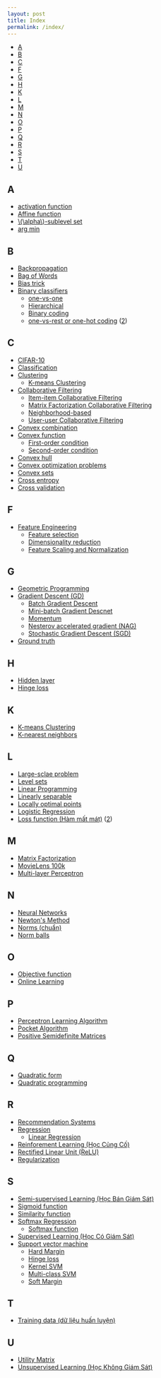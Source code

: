 ```yaml
---
layout: post
title: Index
permalink: /index/
---
```


<!-- MarkdownTOC -->

- [A](#a)
- [B](#b)
- [C](#c)
- [F](#f)
- [G](#g)
- [H](#h)
- [K](#k)
- [L](#l)
- [M](#m)
- [N](#n)
- [O](#o)
- [P](#p)
- [Q](#q)
- [R](#r)
- [S](#s)
- [T](#t)
- [U](#u)

<!-- /MarkdownTOC -->


<a name="a"></a>

## A
* [activation function](/2017/02/24/mlp/#-activation-functions)
* [Affine function](/2017/03/12/convexity/#-affine-functions)
* [\\(\alpha\\)-sublevel set](/2017/03/12/convexity/#-\\\alpha-\\-sublevel-sets)
* [arg min](/2017/01/01/kmeans/#ham-mat-mat-va-bai-toan-toi-uu)

<a name="b"></a>

## B

* [Backpropagation](/2017/02/24/mlp/#-backpropagation)
* [Bag of Words](/general/2017/02/06/featureengineering/#bag-of-words)
* [Bias trick](http://machinelearningcoban.com/2017/04/28/multiclasssmv/#-bias-trick)
* [Binary classifiers](/2017/02/11/binaryclassifiers/)
    - [one-vs-one](/2017/02/11/binaryclassifiers/#one-vs-one)
    - [Hierarchical](/2017/02/11/binaryclassifiers/#hierarchical-phan-tang)
    - [Binary coding](/2017/02/11/binaryclassifiers/#binary-coding)
    - [one-vs-rest or one-hot coding](/2017/02/11/binaryclassifiers/#one-vs-rest-hay-one-hot-coding) ([2](/2017/01/01/kmeans/#one-hot))

<a name="c"></a>

## C

* [CIFAR-10](/2017/04/28/multiclasssmv/#-bo-co-so-du-lieu-cifar)
* [Classification](/2016/12/27/categories/#classification-phan-loai)
* [Clustering](/2016/12/27/categories/#clustering-phan-nhom)    
    - [K-means Clustering](/2017/01/01/kmeans/)
* [Collaborative Filtering](http://machinelearningcoban.com/2017/05/24/collaborativefiltering/)
    - [Item-item Collaborative Filtering](http://machinelearningcoban.com/2017/05/24/collaborativefiltering/#-item-item-collaborative-filtering)
    - [Matrix Factorization Collaborative Filtering](http://machinelearningcoban.com/2017/05/31/matrixfactorization/)
    - [Neighborhood-based](http://machinelearningcoban.com/2017/05/24/collaborativefiltering/)
    - [User-user Collaborative Filtering](http://machinelearningcoban.com/2017/05/24/collaborativefiltering/#-user-user-collaborative-filtering)
* [Convex combination](/2017/03/12/convexity/#-convex-combination-va-convex-hulls)
* [Convex function](/2017/03/12/convexity/#-convex-functions)
    - [First-order condition](/2017/03/12/convexity/#-first-order-condition)
    - [Second-order condition](/2017/03/12/convexity/#-second-order-condition)
* [Convex hull](/2017/03/12/convexity/#-convex-combination-va-convex-hulls)
* [Convex optimization problems](/2017/03/19/convexopt/)
* [Convex sets](/2017/03/12/convexity/#-convex-sets)
* [Cross entropy](/2017/02/17/softmax/#-cross-entropy)
* [Cross validation](/2017/03/04/overfitting/#-cross-validation)

<a name="f"></a>

## F

* [Feature Engineering](/general/2017/02/06/featureengineering/)
    - [Feature selection](/general/2017/02/06/featureengineering/#feature-selection)
    - [Dimensionality reduction](/general/2017/02/06/featureengineering/#dimensionality-reduction)
    - [Feature Scaling and Normalization](/general/2017/02/06/featureengineering/#feature-scaling-and-normalization)
<a name="g"></a>

## G

* [Geometric Programming](/2017/03/19/convexopt/#-geometric-programming)
* [Gradient Descent (GD)](/2017/01/12/gradientdescent/)
    - [Batch Gradient Descent](/2017/01/16/gradientdescent2/#-batch-gradient-descent)
    - [Mini-batch Gradient Descnet](/2017/01/16/gradientdescent2/#-mini-batch-gradient-descent)
    - [Momentum](/2017/01/16/gradientdescent2/#-momentum)
    - [Nesterov accelerated gradient (NAG)](https://tiepvupsu.github.io/2017/01/16/gradientdescent2/#-nesterov-accelerated-gradient-nag)
    - [Stochastic Gradient Descent (SGD)](/2017/01/16/gradientdescent2/#-stochastic-gradient-descent)
* [Ground truth](/2017/01/08/knn/#ground-truth)

<a name="h"></a>

## H 

* [Hidden layer](/2017/02/24/mlp/#-layers)
* [Hinge loss](/2017/04/13/softmarginsmv/#-hinge-loss)

<a name="k"></a>

## K 

* [K-means Clustering](/2017/01/01/kmeans/)
* [K-nearest neighbors](/2017/01/08/knn/)

<a name="l"></a>

## L

* [Large-sclae problem](/2017/01/12/gradientdescent/#large-scale)
* [Level sets](/2017/01/12/gradientdescent/#duong-dong-muc-level-sets)
* [Linear Programming](/2017/03/19/convexopt/#-linear-programming)
* [Linearly separable](/2017/01/21/perceptron/#bai-toan-perceptron)
* [Locally optimal points](/2017/03/19/convexopt/#-optimal-and-locally-optimal-points)
* [Logistic Regression](/2017/01/27/logisticregression/)
* [Loss function (Hàm mất mát)](/2016/12/28/linearregression/#ham-mat-mat) ([2](/2017/01/01/kmeans/#ham-mat-mat-va-bai-toan-toi-uu))

<a name="m"></a>

## M 
* [Matrix Factorization](http://machinelearningcoban.com/2017/05/31/matrixfactorization/)
* [MovieLens 100k](http://machinelearningcoban.com/2017/05/17/contentbasedrecommendersys/#-bai-toan-voi-co-so-du-lieu-movielens-k)
* [Multi-layer Perceptron](/2017/02/24/mlp/)

<a name="n"></a>

## N 

* [Neural Networks](/2017/01/21/perceptron/#-mo-hinh-neural-network-dau-tien)
* [Newton's Method](/2017/01/16/gradientdescent2/#-mot-phuong-phap-toi-uu-don-gian-khac-newtons-method)
* [Norms (chuẩn)](https://tiepvupsu.github.io/math/#-norms-chuan)
* [Norm balls](/2017/03/12/convexity/#-norm-balls)

<a name="o"></a>

## O

* [Objective function](/2017/03/12/convexity/#-gioi-thieu)
* [Online Learning](/2017/01/16/gradientdescent2/#online-learning)

<a name="p"></a>

## P

* [Perceptron Learning Algorithm](/2017/01/21/perceptron/)
* [Pocket Algorithm](/2017/01/21/perceptron/#pocket-algorithm)
* [Positive Semidefinite Matrices]()

<a name="q"></a>

## Q

* [Quadratic form](/2017/03/12/convexity/#-quadratic-forms)
* [Quadratic programming](/2017/03/19/convexopt/#-quadratic-programming)

<a name="r"></a>

## R
* [Recommendation Systems](http://machinelearningcoban.com/2017/05/17/contentbasedrecommendersys/)
* [Regression](/2016/12/27/categories/#regression-hoi-quy)
    - [Linear Regression](/2016/12/28/linearregression/)
* [Reinforement Learning (Học Củng Cố)](/2016/12/27/categories/#reinforcement-learning-hoc-cung-co)
* [Rectified Linear Unit (ReLU)](/2017/02/24/mlp/#-relu)
* [Regularization](/2017/03/04/overfitting/#-regularization)

<a name="s"></a>

## S 

* [Semi-supervised Learning (Học Bán Giám Sát)](/2016/12/27/categories/#semi-supervised-learning-hoc-ban-giam-sat)
* [Sigmoid function](/2017/01/27/logisticregression/#sigmoid-function)
* [Similarity function](http://machinelearningcoban.com/2017/05/24/collaborativefiltering/#-similarity-functions)
* [Softmax Regression](/2017/02/17/softmax/)
    - [Softmax function](/2017/02/17/softmax/#-softmax-function)
* [Supervised Learning (Học Có Giám Sát)](/2016/12/27/categories/#supervised-learning-hoc-co-giam-sat)
* [Support vector machine](/2017/04/09/smv/)
    - [Hard Margin](/2017/04/13/softmarginsmv/#hard-margin)
    - [Hinge loss](/2017/04/13/softmarginsmv/#-hinge-loss)
    - [Kernel SVM](/2017/04/22/kernelsmv/)
    - [Multi-class SVM](/2017/04/28/multiclasssmv/)
    - [Soft Margin](/2017/04/13/softmarginsmv/)

<a name="t"></a>

## T    

* [Training data (dữ liệu huấn luyện) ](/2016/12/27/categories/#supervised-learning-hoc-co-giam-sat)

<a name="u"></a>

## U
* [Utility Matrix](http://machinelearningcoban.com/2017/05/17/contentbasedrecommendersys/#-utility-matrix)
* [Unsupervised Learning (Học Không Giám Sát)](/2016/12/27/categories/#unsupervised-learning-hoc-khong-giam-sat)

